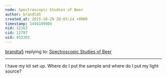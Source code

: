```yaml
---
node: Spectroscopic Studies of Beer
author: brandta5
created_at: 2015-10-29 20:03:24 +0000
timestamp: 1446149004
nid: 12263
cid: 12797
uid: 453302
---
```




[brandta5](../profile/brandta5) replying to: [Spectroscopic Studies of Beer](../notes/brandta5/10-03-2015/spectroscopic-studies-of-beer)

----
I have my kit set up. Where do I put the sample and where do I put my light source?